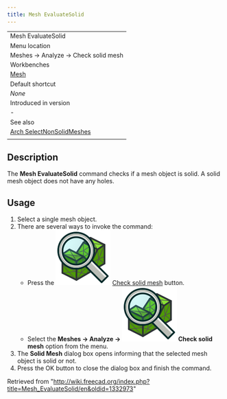 ```yaml
---
title: Mesh EvaluateSolid
---
```


|                                                                                     |
| ----------------------------------------------------------------------------------- |
| Mesh EvaluateSolid                                                                  |
| Menu location                                                                       |
| Meshes → Analyze → Check solid mesh                                                 |
| Workbenches                                                                         |
| [Mesh](/Mesh_Workbench "Mesh Workbench")                                            |
| Default shortcut                                                                    |
| _None_                                                                              |
| Introduced in version                                                               |
| -                                                                                   |
| See also                                                                            |
| [Arch SelectNonSolidMeshes](/Arch_SelectNonSolidMeshes "Arch SelectNonSolidMeshes") |
|                                                                                     |

## Description

The **Mesh EvaluateSolid** command checks if a mesh object is solid. A solid mesh object does not have any holes.

## Usage

1. Select a single mesh object.
2. There are several ways to invoke the command:
   - Press the ![](/src/assets/images/Mesh_EvaluateSolid.svg) [Check solid mesh](/Mesh_EvaluateSolid "Mesh EvaluateSolid") button.
   - Select the **Meshes → Analyze → ![](/src/assets/images/Mesh_EvaluateSolid.svg) Check solid mesh** option from the menu.
3. The **Solid Mesh** dialog box opens informing that the selected mesh object is solid or not.
4. Press the OK button to close the dialog box and finish the command.

Retrieved from "<http://wiki.freecad.org/index.php?title=Mesh_EvaluateSolid/en&oldid=1332973>"
